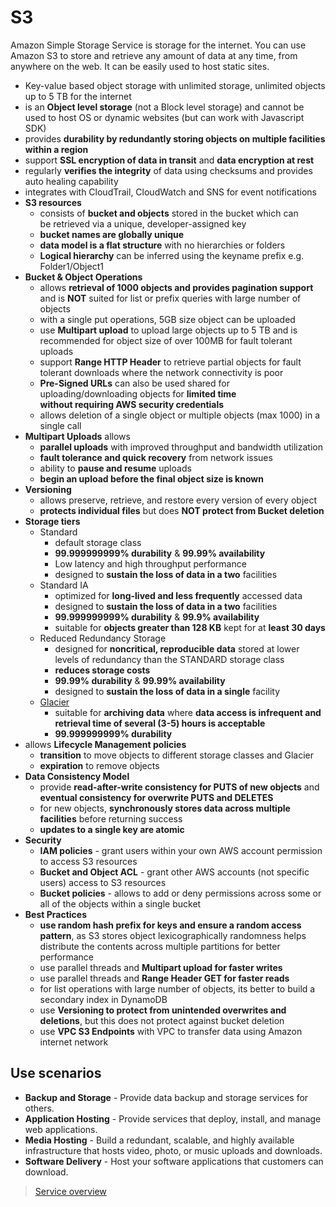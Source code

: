 # S3

Amazon Simple Storage Service is storage for the internet. You can use Amazon S3 to store and retrieve any amount of data at any time, from anywhere on the web. It can be easily used to host static sites.

- Key-value based object storage with unlimited storage, unlimited objects up to 5 TB for the internet
- is an **Object level storage** (not a Block level storage) and cannot be used to host OS or dynamic websites (but can work with Javascript SDK)
- provides **durability by redundantly storing objects on multiple facilities within a region**
- support **SSL encryption of data in transit** and **data encryption at rest**
- regularly **verifies the integrity** of data using checksums and provides auto healing capability
- integrates with CloudTrail, CloudWatch and SNS for event notifications
- **S3 resources**
  - consists of **bucket and objects** stored in the bucket which can be retrieved via a unique, developer-assigned key
  - **bucket names are globally unique**
  - **data model is a flat structure** with no hierarchies or folders
  - **Logical hierarchy** can be inferred using the keyname prefix e.g. Folder1/Object1
- **Bucket & Object Operations**
  - allows **retrieval of 1000 objects and provides pagination support** and is **NOT** suited for list or prefix queries with large number of objects
  - with a single put operations, 5GB size object can be uploaded
  - use **Multipart upload** to upload large objects up to 5 TB and is recommended for object size of over 100MB for fault tolerant uploads
  - support **Range HTTP Header** to retrieve partial objects for fault tolerant downloads where the network connectivity is poor
  - **Pre-Signed URLs** can also be used shared for uploading/downloading objects for **limited time without requiring AWS security credentials**
  - allows deletion of a single object or multiple objects (max 1000) in a single call
- **Multipart Uploads** allows
  - **parallel uploads** with improved throughput and bandwidth utilization
  - **fault tolerance and quick recovery** from network issues
  - ability to **pause and resume** uploads
  - **begin an upload before the final object size is known**
- **Versioning**
  - allows preserve, retrieve, and restore every version of every object
  - **protects individual files** but does **NOT protect from Bucket deletion**
- **Storage tiers**
  - Standard
    - default storage class
    - **99.999999999% durability** & **99.99% availability**
    - Low latency and high throughput performance
    - designed to **sustain the loss of data in a two** facilities
  - Standard IA
    - optimized for **long-lived and less frequently** accessed data
    - designed to **sustain the loss of data in a two** facilities
    - **99.999999999% durability** & **99.9% availability**
    - suitable for **objects greater than 128 KB** kept for at **least 30 days**
  - Reduced Redundancy Storage
    - designed for **noncritical, reproducible data** stored at lower levels of redundancy than the STANDARD storage class
    - **reduces storage costs**
    - **99.99% durability** & **99.99% availability**
    - designed to **sustain the loss of data in a single** facility
  - [Glacier](https://aws.amazon.com/glacier/)
    - suitable for **archiving data** where **data access is infrequent and retrieval time of several (3-5) hours is acceptable**
    - **99.999999999% durability**
- allows **Lifecycle Management policies**
  - **transition** to move objects to different storage classes and Glacier
  - **expiration** to remove objects
- **Data Consistency Model**
  - provide **read-after-write consistency for PUTS of new objects** and **eventual consistency for overwrite PUTS and DELETES**
  - for new objects, **synchronously stores data across multiple facilities** before returning success
  - **updates to a single key are atomic**
- **Security**
  - **IAM policies** - grant users within your own AWS account permission to access S3 resources
  - **Bucket and Object ACL** - grant other AWS accounts (not specific users) access to S3 resources
  - **Bucket policies** - allows to add or deny permissions across some or all of the objects within a single bucket
- **Best Practices**
  - **use random hash prefix for keys and ensure a random access pattern**, as S3 stores object lexicographically randomness helps distribute the contents across multiple partitions for better performance
  - use parallel threads and **Multipart upload for faster writes**
  - use parallel threads and **Range Header GET for faster reads**
  - for list operations with large number of objects, its better to build a secondary index in DynamoDB
  - use **Versioning to protect from unintended overwrites and deletions**, but this does not protect against bucket deletion
  - use **VPC S3 Endpoints** with VPC to transfer data using Amazon internet network

## Use scenarios

- **Backup and Storage** - Provide data backup and storage services for others.
- **Application Hosting** - Provide services that deploy, install, and manage web applications.
- **Media Hosting** - Build a redundant, scalable, and highly available infrastructure that hosts video, photo, or music uploads and downloads.
- **Software Delivery** - Host your software applications that customers can download.

> [Service overview](https://aws.amazon.com/s3/)
